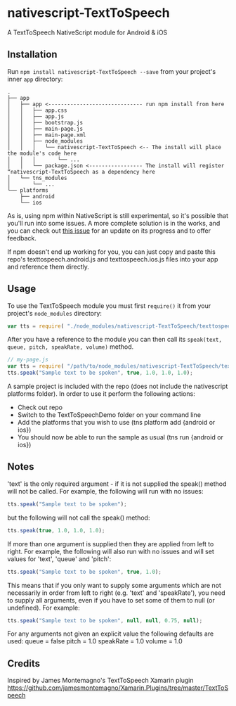 # nativescript-TextToSpeech

A TextToSpeech NativeScript module for Android & iOS

## Installation

Run `npm install nativescript-TextToSpeech --save` from your project's inner `app` directory:

```
.
├── app
│   ├── app <------------------------------ run npm install from here
│   │   ├── app.css
│   │   ├── app.js
│   │   ├── bootstrap.js
│   │   ├── main-page.js
│   │   ├── main-page.xml
│   │   ├── node_modules
│   │   │   └── nativescript-TextToSpeech <-- The install will place the module's code here
│   │   │       └── ...
│   │   └── package.json <----------------- The install will register “nativescript-TextToSpeech as a dependency here
│   └── tns_modules
│       └── ...
└── platforms
    ├── android
    └── ios
```

As is, using npm within NativeScript is still experimental, so it's possible that you'll run into some issues. A more complete solution is in the works, and you can check out [this issue](https://github.com/NativeScript/nativescript-cli/issues/362) for an update on its progress and to offer feedback.

If npm doesn't end up working for you, you can just copy and paste this repo's texttospeech.android.js and texttospeech.ios.js files into your app and reference them directly.

## Usage

To use the TextToSpeech module you must first `require()` it from your project's `node_modules` directory:

```js
var tts = require( "./node_modules/nativescript-TextToSpeech/texttospeech" );
```

After you have a reference to the module you can then call its `speak(text, queue, pitch, speakRate, volume)` method.

```js
// my-page.js
var tts = require( "/path/to/node_modules/nativescript-TextToSpeech/texttospeech" );
tts.speak("Sample text to be spoken", true, 1.0, 1.0, 1.0);
```

A sample project is included with the repo (does not include the nativescript platforms folder). In order to use it perform the following actions:

* Check out repo
* Switch to the TextToSpeechDemo folder on your command line
* Add the platforms that you wish to use (tns platform add {android or ios})
* You should now be able to run the sample as usual (tns run {android or ios})

## Notes

'text' is the only required argument - if it is not supplied the speak() method will not be called. For example, the following will run with no issues:

```js
tts.speak("Sample text to be spoken");
```

but the following will not call the speak() method:

```js
tts.speak(true, 1.0, 1.0, 1.0);
```

If more than one argument is supplied then they are applied from left to right. For example, the following will also run with no issues and will set values for 'text', 'queue' and 'pitch':

```js
tts.speak("Sample text to be spoken", true, 1.0);
```

This means that if you only want to supply some arguments which are not necessarily in order from left to right (e.g. 'text' and 'speakRate'), you need to supply all arguments, even if you have to set some of them to null (or undefined). For example:

```js
tts.speak("Sample text to be spoken", null, null, 0.75, null);
```

For any arguments not given an explicit value the following defaults are used:
queue = false
pitch = 1.0
speakRate = 1.0
volume = 1.0

## Credits

Inspired by James Montemagno's TextToSpeech Xamarin plugin https://github.com/jamesmontemagno/Xamarin.Plugins/tree/master/TextToSpeech
